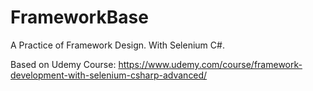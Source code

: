 # FrameworkBase
A Practice of Framework Design. With Selenium C#.

Based on Udemy Course: https://www.udemy.com/course/framework-development-with-selenium-csharp-advanced/
